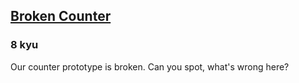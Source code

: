 <h2><a href=https://www.codewars.com/kata/526471539d52735c620000c6/train/javascript target="_blank">Broken Counter</a></h2><h3>8 kyu</h3><p>Our counter prototype is broken. Can you spot, what's wrong here?</p>